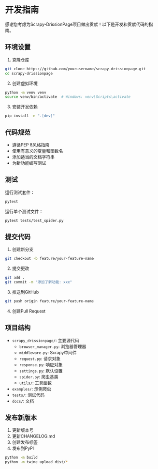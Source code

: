 # 开发指南

感谢您考虑为Scrapy-DrissionPage项目做出贡献！以下是开发和贡献代码的指南。

## 环境设置

1. 克隆仓库
```bash
git clone https://github.com/yourusername/scrapy-drissionpage.git
cd scrapy-drissionpage
```

2. 创建虚拟环境
```bash
python -m venv venv
source venv/bin/activate  # Windows: venv\Scripts\activate
```

3. 安装开发依赖
```bash
pip install -e ".[dev]"
```

## 代码规范

- 遵循PEP 8风格指南
- 使用有意义的变量和函数名
- 添加适当的文档字符串
- 为新功能编写测试

## 测试

运行测试套件：
```bash
pytest
```

运行单个测试文件：
```bash
pytest tests/test_spider.py
```

## 提交代码

1. 创建新分支
```bash
git checkout -b feature/your-feature-name
```

2. 提交更改
```bash
git add .
git commit -m "添加了新功能: xxx"
```

3. 推送到GitHub
```bash
git push origin feature/your-feature-name
```

4. 创建Pull Request

## 项目结构

- `scrapy_drissionpage/`: 主要源代码
  - `browser_manager.py`: 浏览器管理器
  - `middleware.py`: Scrapy中间件
  - `request.py`: 请求对象
  - `response.py`: 响应对象
  - `settings.py`: 默认设置
  - `spider.py`: 爬虫基类
  - `utils/`: 工具函数
- `examples/`: 示例爬虫
- `tests/`: 测试代码
- `docs/`: 文档

## 发布新版本

1. 更新版本号
2. 更新CHANGELOG.md
3. 创建发布标签
4. 发布到PyPI
```bash
python -m build
python -m twine upload dist/*
``` 